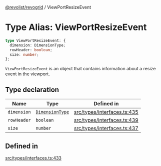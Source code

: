 [@revolist/revogrid](README.md) / ViewPortResizeEvent

# Type Alias: ViewPortResizeEvent

```ts
type ViewPortResizeEvent: {
  dimension: DimensionType;
  rowHeader: boolean;
  size: number;
};
```

`ViewPortResizeEvent` is an object that contains information about a resize
event in the viewport.

## Type declaration

| Name | Type | Defined in |
| ------ | ------ | ------ |
| `dimension` | [`DimensionType`](TypeAlias.DimensionType.md) | [src/types/interfaces.ts:435](https://github.com/revolist/revogrid/blob/479ecce95b25b0761395add7477e34a6fe066174/src/types/interfaces.ts#L435) |
| `rowHeader` | `boolean` | [src/types/interfaces.ts:439](https://github.com/revolist/revogrid/blob/479ecce95b25b0761395add7477e34a6fe066174/src/types/interfaces.ts#L439) |
| `size` | `number` | [src/types/interfaces.ts:437](https://github.com/revolist/revogrid/blob/479ecce95b25b0761395add7477e34a6fe066174/src/types/interfaces.ts#L437) |

## Defined in

[src/types/interfaces.ts:433](https://github.com/revolist/revogrid/blob/479ecce95b25b0761395add7477e34a6fe066174/src/types/interfaces.ts#L433)
